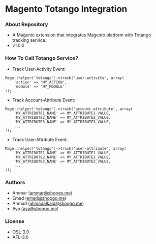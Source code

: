 # Magento Totango Integration #

### About Repository ###

* A Magento extension that integrates Magento platform with Totango tracking service.
* v1.0.0

### How To Call Totango Service? ###

* Track User-Activity Event:
```
Mage::helper('totango')->track('user-activity', array(
    'action' => 'MY_ACTION',
    'module' => 'MY_MODULE'
));
```
* Track Account-Attribute Event:
```
Mage::helper('totango')->track('account-attribute', array(
    'MY_ATTRIBUTE1_NAME' => MY_ATTRIBUTE1_VALUE,
    'MY_ATTRIBUTE2_NAME' => MY_ATTRIBUTE2_VALUE,
    'MY_ATTRIBUTE3_NAME' => MY_ATTRIBUTE3_VALUE,
    ...
));
```
* Track User-Attribute Event:
```
Mage::helper('totango')->track('user-attribute', array(
    'MY_ATTRIBUTE1_NAME' => MY_ATTRIBUTE1_VALUE,
    'MY_ATTRIBUTE2_NAME' => MY_ATTRIBUTE2_VALUE,
    'MY_ATTRIBUTE3_NAME' => MY_ATTRIBUTE3_VALUE,
    ...
));
```

### Authors ###

* Ammar (<ammar@shopgo.me>)
* Emad (<emad@shopgo.me>)
* Ahmad (<ahmadalkaid@shopgo.me>)
* Aya (<aya@shopgo.me>)

### License ###

* OSL-3.0
* AFL-3.0
